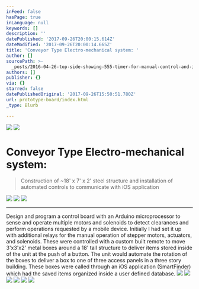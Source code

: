 ```yaml
---
inFeed: false
hasPage: true
inLanguage: null
keywords: []
description: ''
datePublished: '2017-09-26T20:00:15.614Z'
dateModified: '2017-09-26T20:00:14.665Z'
title: 'Conveyor Type Electro-mechanical system: '
author: []
sourcePath: >-
  _posts/2016-04-26-top-side-showing-555-timer-for-manual-control-and-input-pins.md
authors: []
publisher: {}
via: {}
starred: false
datePublishedOriginal: '2017-09-26T15:50:51.780Z'
url: prototype-board/index.html
_type: Blurb

---
```

![](https://imgflo.herokuapp.com/graph/2b2431f8e7ba7b0/d7ce409616d43d0fd63da0e7072af797/croprotate.jpg?cropheight=2592&cropwidth=1937&degrees=-90&input=https%3A%2F%2Fthe-grid-user-content.s3-us-west-2.amazonaws.com%2F4e376cab-58ca-43f3-8f7b-7963378d9b14.jpg&x=0&y=0)
![](https://s3-us-west-2.amazonaws.com/the-grid-img/p/3ea636db3f5d2d03c782a155ba3c13b1f1ec3977.jpg)

# Conveyor Type Electro-mechanical system: 
> 
> Construction of ~18' x 7' x 2' steel structure and installation of automated controls to communicate with iOS application

![](https://imgflo.herokuapp.com/graph/2b2431f8e7ba7b0/1df6f5acbff88ce0fa89276ddd413a55/croprotate.jpg?cropheight=2592&cropwidth=1937&degrees=-90&input=https%3A%2F%2Fthe-grid-user-content.s3-us-west-2.amazonaws.com%2F0275e23b-677a-460b-ba62-79e526a54ba5.jpg&x=0&y=0)
![](https://imgflo.herokuapp.com/graph/2b2431f8e7ba7b0/0b5373b8741fa6e5506a029676eeed40/croprotate.jpg?cropheight=2592&cropwidth=1937&degrees=-90&input=https%3A%2F%2Fthe-grid-user-content.s3-us-west-2.amazonaws.com%2F50e55c8a-2fac-48b9-a967-090464f10ea2.jpg&x=0&y=0)
![](https://the-grid-user-content.s3-us-west-2.amazonaws.com/4dd9adaf-fc10-4df4-b5d9-a12ef9b04718.jpg)

---

Design and program a control board with an Arduino microprocessor to sense and operate multiple motors and solenoids to detect clearances and perform operations requested by a mobile device. Initially I had set it up with additional relays for the manual operation of stepper motors, actuators, and solenoids. These were controlled with a custom built remote to move 3'x3'x2' metal boxes around a 18' tall structure to deliver items stored inside of the unit at the push of a button. The unit would automate the rotation of the boxes to deliver a box to one of three access panels in a three story building. These boxes were called through an iOS application (SmartFinder) which had the saved items organized inside a user defined database.
![](https://the-grid-user-content.s3-us-west-2.amazonaws.com/ddd84db5-66db-4c0d-9eaa-33482e00cf18.jpg)
![](https://the-grid-user-content.s3-us-west-2.amazonaws.com/31ed17b6-b9aa-4a79-8fa7-f3be87d2b0dd.jpg)
![](https://the-grid-user-content.s3-us-west-2.amazonaws.com/8daa6e72-2615-4150-97b0-34c32b677c1c.jpg)
![](https://s3-us-west-2.amazonaws.com/the-grid-img/p/bbf05ee5f415fd0b4b45d4fcf7f2f8dc284d129a.jpg)
![](https://the-grid-user-content.s3-us-west-2.amazonaws.com/3ad9df97-a131-4d3e-901c-70434a44c257.jpg)
![](https://the-grid-user-content.s3-us-west-2.amazonaws.com/d3e994e2-ae4b-4dfd-9852-e7650848f26b.jpg)